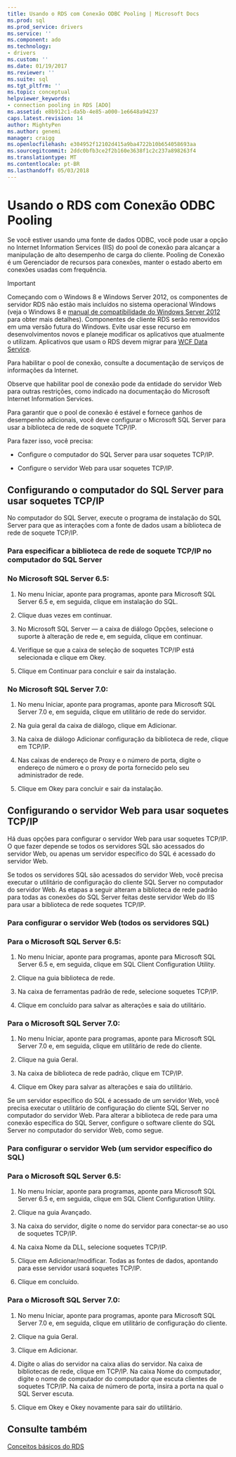 ```yaml
---
title: Usando o RDS com Conexão ODBC Pooling | Microsoft Docs
ms.prod: sql
ms.prod_service: drivers
ms.service: ''
ms.component: ado
ms.technology:
- drivers
ms.custom: ''
ms.date: 01/19/2017
ms.reviewer: ''
ms.suite: sql
ms.tgt_pltfrm: ''
ms.topic: conceptual
helpviewer_keywords:
- connection pooling in RDS [ADO]
ms.assetid: e8b912c1-da5b-4e85-a000-1e6648a94237
caps.latest.revision: 14
author: MightyPen
ms.author: genemi
manager: craigg
ms.openlocfilehash: e304952f12102d415a9ba4722b10b654058693aa
ms.sourcegitcommit: 2ddc0bfb3ce2f2b160e3638f1c2c237a898263f4
ms.translationtype: MT
ms.contentlocale: pt-BR
ms.lasthandoff: 05/03/2018
---
```

# <a name="using-rds-with-odbc-connection-pooling"></a>Usando o RDS com Conexão ODBC Pooling
Se você estiver usando uma fonte de dados ODBC, você pode usar a opção no Internet Information Services (IIS) do pool de conexão para alcançar a manipulação de alto desempenho de carga do cliente. Pooling de Conexão é um Gerenciador de recursos para conexões, manter o estado aberto em conexões usadas com frequência.  
  
> [!IMPORTANT]
>  Começando com o Windows 8 e Windows Server 2012, os componentes de servidor RDS não estão mais incluídos no sistema operacional Windows (veja o Windows 8 e [manual de compatibilidade do Windows Server 2012](https://www.microsoft.com/en-us/download/details.aspx?id=27416) para obter mais detalhes). Componentes de cliente RDS serão removidos em uma versão futura do Windows. Evite usar esse recurso em desenvolvimentos novos e planeje modificar os aplicativos que atualmente o utilizam. Aplicativos que usam o RDS devem migrar para [WCF Data Service](http://go.microsoft.com/fwlink/?LinkId=199565).  
  
 Para habilitar o pool de conexão, consulte a documentação de serviços de informações da Internet.  
  
 Observe que habilitar pool de conexão pode da entidade do servidor Web para outras restrições, como indicado na documentação do Microsoft Internet Information Services.  
  
 Para garantir que o pool de conexão é estável e fornece ganhos de desempenho adicionais, você deve configurar o Microsoft SQL Server para usar a biblioteca de rede de soquete TCP/IP.  
  
 Para fazer isso, você precisa:  
  
-   Configure o computador do SQL Server para usar soquetes TCP/IP.  
  
-   Configure o servidor Web para usar soquetes TCP/IP.  
  
## <a name="configuring-the-sql-server-computer-to-use-tcpip-sockets"></a>Configurando o computador do SQL Server para usar soquetes TCP/IP  
 No computador do SQL Server, execute o programa de instalação do SQL Server para que as interações com a fonte de dados usam a biblioteca de rede de soquete TCP/IP.  
  
### <a name="to-specify-the-tcpip-socket-network-library-on-the-sql-server-computer"></a>Para especificar a biblioteca de rede de soquete TCP/IP no computador do SQL Server  
  
### <a name="in-microsoft-sql-server-65"></a>No Microsoft SQL Server 6.5:  
  
1.  No menu Iniciar, aponte para programas, aponte para Microsoft SQL Server 6.5 e, em seguida, clique em instalação do SQL.  
  
2.  Clique duas vezes em continuar.  
  
3.  No Microsoft SQL Server — a caixa de diálogo Opções, selecione o suporte à alteração de rede e, em seguida, clique em continuar.  
  
4.  Verifique se que a caixa de seleção de soquetes TCP/IP está selecionada e clique em Okey.  
  
5.  Clique em Continuar para concluir e sair da instalação.  
  
### <a name="in-microsoft-sql-server-70"></a>No Microsoft SQL Server 7.0:  
  
1.  No menu Iniciar, aponte para programas, aponte para Microsoft SQL Server 7.0 e, em seguida, clique em utilitário de rede do servidor.  
  
2.  Na guia geral da caixa de diálogo, clique em Adicionar.  
  
3.  Na caixa de diálogo Adicionar configuração da biblioteca de rede, clique em TCP/IP.  
  
4.  Nas caixas de endereço de Proxy e o número de porta, digite o endereço de número e o proxy de porta fornecido pelo seu administrador de rede.  
  
5.  Clique em Okey para concluir e sair da instalação.  
  
## <a name="configuring-the-web-server-to-use-tcpip-sockets"></a>Configurando o servidor Web para usar soquetes TCP/IP  
 Há duas opções para configurar o servidor Web para usar soquetes TCP/IP. O que fazer depende se todos os servidores SQL são acessados do servidor Web, ou apenas um servidor específico do SQL é acessado do servidor Web.  
  
 Se todos os servidores SQL são acessados do servidor Web, você precisa executar o utilitário de configuração do cliente SQL Server no computador do servidor Web. As etapas a seguir alteram a biblioteca de rede padrão para todas as conexões do SQL Server feitas deste servidor Web do IIS para usar a biblioteca de rede soquetes TCP/IP.  
  
### <a name="to-configure-the-web-server-all-sql-servers"></a>Para configurar o servidor Web (todos os servidores SQL)  
  
### <a name="for-microsoft-sql-server-65"></a>Para o Microsoft SQL Server 6.5:  
  
1.  No menu Iniciar, aponte para programas, aponte para Microsoft SQL Server 6.5 e, em seguida, clique em SQL Client Configuration Utility.  
  
2.  Clique na guia biblioteca de rede.  
  
3.  Na caixa de ferramentas padrão de rede, selecione soquetes TCP/IP.  
  
4.  Clique em concluído para salvar as alterações e saia do utilitário.  
  
### <a name="for-microsoft-sql-server-70"></a>Para o Microsoft SQL Server 7.0:  
  
1.  No menu Iniciar, aponte para programas, aponte para Microsoft SQL Server 7.0 e, em seguida, clique em utilitário de rede do cliente.  
  
2.  Clique na guia Geral.  
  
3.  Na caixa de biblioteca de rede padrão, clique em TCP/IP.  
  
4.  Clique em Okey para salvar as alterações e saia do utilitário.  
  
 Se um servidor específico do SQL é acessado de um servidor Web, você precisa executar o utilitário de configuração do cliente SQL Server no computador do servidor Web. Para alterar a biblioteca de rede para uma conexão específica do SQL Server, configure o software cliente do SQL Server no computador do servidor Web, como segue.  
  
### <a name="to-configure-the-web-server-a-specific-sql-server"></a>Para configurar o servidor Web (um servidor específico do SQL)  
  
### <a name="for-microsoft-sql-server-65"></a>Para o Microsoft SQL Server 6.5:  
  
1.  No menu Iniciar, aponte para programas, aponte para Microsoft SQL Server 6.5 e, em seguida, clique em SQL Client Configuration Utility.  
  
2.  Clique na guia Avançado.  
  
3.  Na caixa do servidor, digite o nome do servidor para conectar-se ao uso de soquetes TCP/IP.  
  
4.  Na caixa Nome da DLL, selecione soquetes TCP/IP.  
  
5.  Clique em Adicionar/modificar. Todas as fontes de dados, apontando para esse servidor usará soquetes TCP/IP.  
  
6.  Clique em concluído.  
  
### <a name="for-microsoft-sql-server-70"></a>Para o Microsoft SQL Server 7.0:  
  
1.  No menu Iniciar, aponte para programas, aponte para Microsoft SQL Server 7.0 e, em seguida, clique em utilitário de configuração do cliente.  
  
2.  Clique na guia Geral.  
  
3.  Clique em Adicionar.  
  
4.  Digite o alias do servidor na caixa alias do servidor. Na caixa de bibliotecas de rede, clique em TCP/IP. Na caixa Nome do computador, digite o nome de computador do computador que escuta clientes de soquetes TCP/IP. Na caixa de número de porta, insira a porta na qual o SQL Server escuta.  
  
5.  Clique em Okey e Okey novamente para sair do utilitário.  
  
## <a name="see-also"></a>Consulte também  
 [Conceitos básicos do RDS](../../../ado/guide/remote-data-service/rds-fundamentals.md)






















